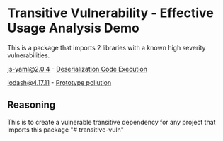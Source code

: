 # Transitive Vulnerability - Effective Usage Analysis Demo

This is a package that imports 2 libraries with a known high severity vulnerabilities.

js-yaml@2.0.4 - [Deserialization Code Execution](https://www.npmjs.com/advisories/16)

lodash@4.17.11 - [Prototype pollution](https://snyk.io/vuln/SNYK-JS-LODASH-450202)

## Reasoning

This is to create a vulnerable transitive dependency for any project that imports this package
"# transitive-vuln" 
